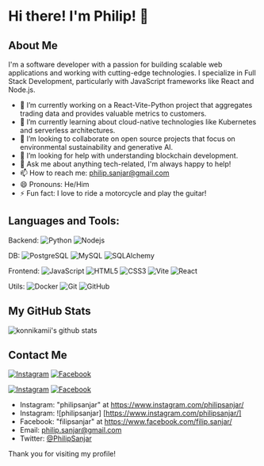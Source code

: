 # Hi there! I'm Philip! 👋


## About Me 
I'm a software developer with a passion for building scalable web applications and working with cutting-edge technologies. I specialize in Full Stack Development, particularly with JavaScript frameworks like React and Node.js.

- 🔭 I’m currently working on a React-Vite-Python project that aggregates trading data and provides valuable metrics to customers.
- 🌱 I’m currently learning about cloud-native technologies like Kubernetes and serverless architectures.
- 👯 I’m looking to collaborate on open source projects that focus on environmental sustainability and generative AI.
- 🤔 I’m looking for help with understanding blockchain development.
- 💬 Ask me about anything tech-related, I'm always happy to help!
- 📫 How to reach me: [philip.sanjar@gmail.com](mailto:philip.sanjar@gmail.com)
- 😄 Pronouns: He/Him
- ⚡ Fun fact: I love to ride a motorcycle and play the guitar!


## Languages and Tools:
Backend: ![Python](https://img.shields.io/badge/-Python-black?style=flat-square&logo=python) ![Nodejs](https://img.shields.io/badge/-Nodejs-black?style=flat-square&logo=Node.js)

DB: ![PostgreSQL](https://img.shields.io/badge/-PostgreSQL-black?style=flat-square&logo=postgresql) ![MySQL](https://img.shields.io/badge/-MySQL-black?style=flat-square&logo=mysql) ![SQLAlchemy](https://img.shields.io/badge/-SQLAlchemy-black?style=flat-square&logo=sqlalchemy)

Frontend: ![JavaScript](https://img.shields.io/badge/-JavaScript-black?style=flat-square&logo=javascript) ![HTML5](https://img.shields.io/badge/-HTML5-black?style=flat-square&logo=html5&logoColor=white&labelColor=5c5c5c) ![CSS3](https://img.shields.io/badge/-CSS3-black?style=flat-square&logo=css3) ![Vite](https://img.shields.io/badge/-Vite-black?style=flat-square&logo=vite) ![React](https://img.shields.io/badge/-React-black?style=flat-square&logo=react)

Utils: ![Docker](https://img.shields.io/badge/-Docker-black?style=flat-square&logo=docker) ![Git](https://img.shields.io/badge/-Git-black?style=flat-square&logo=git) ![GitHub](https://img.shields.io/badge/-GitHub-181717?style=flat-square&logo=github)


## My GitHub Stats
![konnikamii's github stats](https://github-readme-stats.vercel.app/api?username=konnikamii&show_icons=true&theme=radical)

## Contact Me
[![Instagram](https://img.shields.io/badge/Instagram-E4405F?style=flat-square&logo=instagram&logoColor=white)](https://instagram.com/philipsanjar)
[![Facebook](https://img.shields.io/badge/Facebook-1877F2?style=flat-square&logo=facebook&logoColor=white)](https://facebook.com/filipsanjar)

[![Instagram](https://path-to-your-instagram-logo.png)](https://instagram.com/philipsanjar)
[![Facebook](https://path-to-your-facebook-logo.png)](https://facebook.com/filipsanjar)

- Instagram: "philipsanjar" at https://www.instagram.com/philipsanjar/
- Instagram: ![philipsanjar] [https://www.instagram.com/philipsanjar/]
- Facebook: "filipsanjar" at https://www.facebook.com/filip.sanjar/
- Email: philip.sanjar@gmail.com
- Twitter: [@PhilipSanjar](https://twitter.com/PhilipSanjar)

Thank you for visiting my profile!
